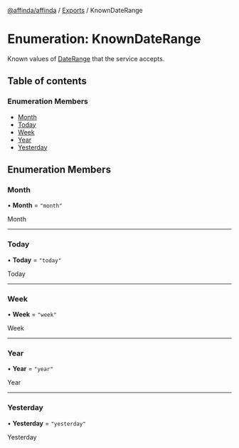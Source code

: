 [@affinda/affinda](../README.md) / [Exports](../modules.md) / KnownDateRange

# Enumeration: KnownDateRange

Known values of [DateRange](../modules.md#daterange) that the service accepts.

## Table of contents

### Enumeration Members

- [Month](KnownDateRange.md#month)
- [Today](KnownDateRange.md#today)
- [Week](KnownDateRange.md#week)
- [Year](KnownDateRange.md#year)
- [Yesterday](KnownDateRange.md#yesterday)

## Enumeration Members

### Month

• **Month** = ``"month"``

Month

___

### Today

• **Today** = ``"today"``

Today

___

### Week

• **Week** = ``"week"``

Week

___

### Year

• **Year** = ``"year"``

Year

___

### Yesterday

• **Yesterday** = ``"yesterday"``

Yesterday
